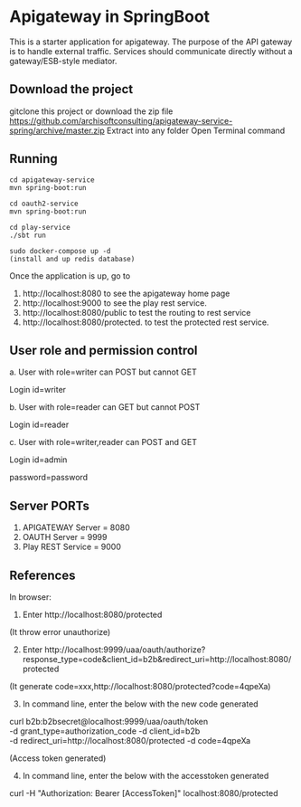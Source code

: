 # Apigateway in SpringBoot

This is a starter application for apigateway. The purpose of the API gateway is to handle external traffic.
Services should communicate directly without a gateway/ESB-style mediator.

## Download the project
gitclone this project or download the zip file https://github.com/archisoftconsulting/apigateway-service-spring/archive/master.zip
Extract into any folder
Open Terminal command


## Running

```
cd apigateway-service
mvn spring-boot:run

cd oauth2-service
mvn spring-boot:run

cd play-service
./sbt run

sudo docker-compose up -d
(install and up redis database)
```

Once the application is up, go to 


1. http://localhost:8080 to see the apigateway home page
2. http://localhost:9000 to see the play rest service.
3. http://localhost:8080/public to test the routing to rest service
4. http://localhost:8080/protected. to test the protected rest service. 

## User role and permission control

a. User with role=writer can POST but cannot GET

Login id=writer

b. User with role=reader can GET but cannot POST

Login id=reader

c. User with role=writer,reader can POST and GET

Login id=admin


password=password

## Server PORTs

1. APIGATEWAY Server = 8080
2. OAUTH Server = 9999
3. Play REST Service = 9000

## References

In browser:

1. Enter http://localhost:8080/protected

(It throw error unauthorize)

2. Enter http://localhost:9999/uaa/oauth/authorize?response_type=code&client_id=b2b&redirect_uri=http://localhost:8080/protected

(It generate code=xxx,http://localhost:8080/protected?code=4qpeXa)

3. In command line, enter the below with the new code generated

curl b2b:b2bsecret@localhost:9999/uaa/oauth/token  \
-d grant_type=authorization_code -d client_id=b2b     \
-d redirect_uri=http://localhost:8080/protected -d code=4qpeXa

(Access token generated)

4. In command line, enter the below with the accesstoken generated

curl -H "Authorization: Bearer [AccessToken]" localhost:8080/protected
